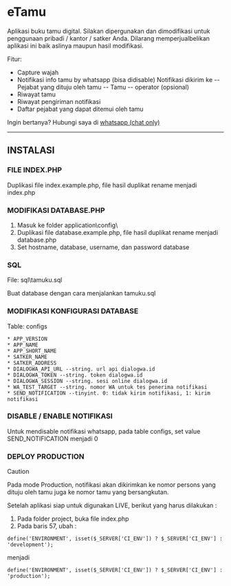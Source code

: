 # eTamu

Aplikasi buku tamu digital. Silakan dipergunakan dan dimodifikasi untuk penggunaan pribadi / kantor / satker Anda. Dilarang memperjualbelikan aplikasi ini baik aslinya maupun hasil modifikasi. 

Fitur:
- Capture wajah
- Notifikasi info tamu by whatsapp (bisa didisable)
    Notifikasi dikirim ke
    -- Pejabat yang dituju oleh tamu
    -- Tamu
    -- operator (opsional)
- Riwayat tamu
- Riwayat pengiriman notifikasi
- Daftar pejabat yang dapat ditemui oleh tamu

Ingin bertanya? Hubungi saya di [whatsapp (chat only)](https://s.dialogwa.id/65f3b222ef52bc3780613e59_demo) 

-------------------------------

## INSTALASI


###  FILE INDEX.PHP
Duplikasi file index.example.php, file hasil duplikat rename menjadi index.php


###  MODIFIKASI DATABASE.PHP
1. Masuk ke folder application\config\
2. Duplikasi file database.example.php, file hasil duplikat rename menjadi database.php
3. Set hostname, database, username, dan password database


###  SQL
File: sql\tamuku.sql

Buat database dengan cara menjalankan tamuku.sql


###  MODIFIKASI KONFIGURASI DATABASE
Table: configs

```
* APP_VERSION
* APP_NAME 
* APP_SHORT_NAME
* SATKER_NAME
* SATKER_ADDRESS
* DIALOGWA_API_URL --string. url api dialogwa.id
* DIALOGWA_TOKEN --string. token dialogwa.id
* DIALOGWA_SESSION --string. sesi online dialogwa.id
* WA_TEST_TARGET --string. nomor WA untuk tes penerima notifikasi
* SEND_NOTIFICATION --tinyint. 0: tidak kirim notifikasi, 1: kirim notifikasi 
```


###  DISABLE / ENABLE NOTIFIKASI
Untuk mendisable notifikasi whatsapp, pada table configs, set value SEND_NOTIFICATION menjadi 0


###  DEPLOY PRODUCTION
> [!CAUTION]
> Pada mode Production, notifikasi akan dikirimkan ke nomor persons yang dituju oleh tamu juga ke nomor tamu yang bersangkutan.
> 
> 
> Setelah aplikasi siap untuk digunakan LIVE, berikut yang harus dilakukan :
> 1. Pada folder project, buka file index.php
> 2. Pada baris 57, ubah :
> 
> ```
> define('ENVIRONMENT', isset($_SERVER['CI_ENV']) ? $_SERVER['CI_ENV'] : 'development');
> ```
> 
> menjadi
> 
> ```
> define('ENVIRONMENT', isset($_SERVER['CI_ENV']) ? $_SERVER['CI_ENV'] : 'production');
> ```
